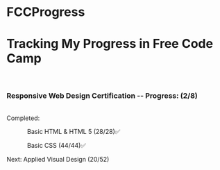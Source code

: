 # FCCProgress
<h1><strong> Tracking My Progress in Free Code Camp </strong></h1> <br> 
<h3> Responsive Web Design Certification -- Progress: (2/8) </h3> <br>
Completed: <br>
<ul>
  <ol> Basic HTML & HTML 5 (28/28)✅ </ol>
  <ol> Basic CSS (44/44)✅ </ol>
</ul>
Next: Applied Visual Design (20/52)
